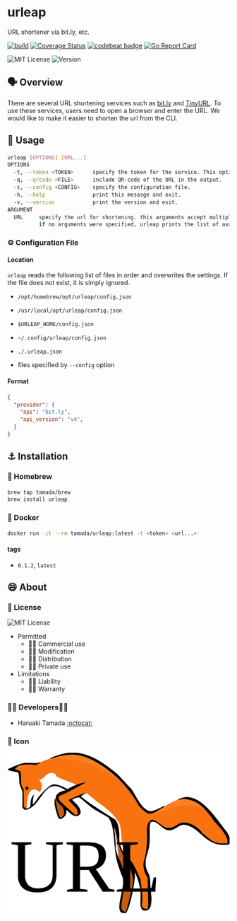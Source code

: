 # urleap

URL shortener via bit.ly, etc.

[![build](https://github.com/tamada/urleap/actions/workflows/build.yml/badge.svg)](https://github.com/tamada/urleap/actions/workflows/build.yml)
[![Coverage Status](https://coveralls.io/repos/github/tamada/urleap/badge.svg?branch=main)](https://coveralls.io/github/tamada/urleap?branch=main)
[![codebeat badge](https://codebeat.co/badges/d63e3c67-fc5d-4f27-9e81-d80861d60c20)](https://codebeat.co/projects/github-com-tamada-urleap-main)
[![Go Report Card](https://goreportcard.com/badge/github.com/tamada/urleap)](https://goreportcard.com/report/github.com/tamada/urleap)

![MIT License](https://img.shields.io/badge/Licnese-MIT%20License-informational)
![Version](https://img.shields.io/badge/Version-0.1.5-informational)

## :speaking_head: Overview

There are several URL shortening services such as [bit.ly](https://bit.ly) and [TinyURL](https://tinyurl.com/app). To use these services, users need to open a browser and enter the URL. We would like to make it easier to shorten the url from the CLI.

## :runner: Usage

```sh
urleap [OPTIONS] [URL...]
OPTIONS
  -t, --token <TOKEN>      specify the token for the service. This option is mandatory.
  -q, --qrcode <FILE>      include QR-code of the URL in the output.
  -c, --config <CONFIG>    specify the configuration file.
  -h, --help               print this mesasge and exit.
  -v, --version            print the version and exit.
ARGUMENT
  URL     specify the url for shortening. this arguments accept multiple values.
          if no arguments were specified, urleap prints the list of available shorten urls.
```

### :gear: Configuration File

#### Location

`urleap` reads the following list of files in order and overwrites the settings. 
If the file does not exist, it is simply ignored.

* `/opt/homebrew/opt/urleap/config.json`

* `/usr/local/opt/urleap/config.json`

* `$URLEAP_HOME/config.json`
* `~/.config/urleap/config.json`
* `./.urleap.json`
* files specified by `--config` option

#### Format

```json
{
  "provider": {
    "api": "bit.ly",
    "api_version": "v4",
  }
}
```

## :anchor: Installation

### :beer: Homebrew

```sh
brew tap tamada/brew
brew install urleap
```

### :whale: Docker

```sh
docker run -it --rm tamada/urleap:latest -t <token> <url...>
```

#### tags

* `0.1.2`, `latest`

## :smile: About

### :scroll: License

![MIT License](https://img.shields.io/badge/Licnese-MIT%20License-informational)

* Permitted
  * 🙆‍♀️ Commercial use
  * 🙆‍♀️ Modification
  * 🙆‍♀️ Distribution
  * 🙆‍♀️ Private use
* Limitations
  * 🙅‍♂️ Liability
  * 🙅‍♂️ Warranty

### :man_office_worker: Developers:woman_office_worker:

* Haruaki Tamada [:octocat:](https://github.com/tamada)

### :jack_o_lantern: Icon

![Icon](docs/static/images/urleap.svg)
